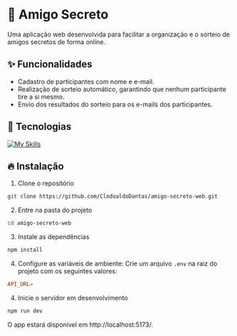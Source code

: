 # 🎁 Amigo Secreto

Uma aplicação web desenvolvida para facilitar a organização e o sorteio de amigos secretos de forma online.

## ✨ Funcionalidades

- Cadastro de participantes com nome e e-mail.
- Realização de sorteio automático, garantindo que nenhum participante tire a si mesmo.
- Envio dos resultados do sorteio para os e-mails dos participantes.

## 🚀 Tecnologias

[![My Skills](https://skillicons.dev/icons?i=ts,vite,react,tailwind)](https://skillicons.dev)

## 🔥 Instalação

1. Clone o repositório

```bash
git clone https://github.com/ClodoaldoDantas/amigo-secreto-web.git
```

2. Entre na pasta do projeto

```bash
cd amigo-secreto-web
```

3. Instale as dependências

```bash
npm install
```

4. Configure as variáveis de ambiente: Crie um arquivo `.env` na raiz do projeto com os seguintes valores:

```makefile
API_URL=
```

4. Inicie o servidor em desenvolvimento

```bash
npm run dev
```

O app estará disponível em http://localhost:5173/.
